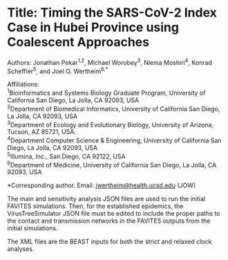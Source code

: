 # Title: Timing the SARS-CoV-2 Index Case in Hubei Province using Coalescent Approaches
Authors: Jonathan Pekar<sup>1,2</sup>, Michael Worobey<sup>3</sup>, Niema Moshiri<sup>4</sup>, Konrad Scheffler<sup>5</sup>, and Joel O. Wertheim<sup>6,*</sup><br />

Affiliations:<br />
<sup>1</sup>Bioinformatics and Systems Biology Graduate Program, University of California San Diego, La Jolla, CA 92093, USA<br />
<sup>2</sup>Department of Biomedical Informatics, University of California San Diego, La Jolla, CA 92093, USA<br />
<sup>3</sup>Department of Ecology and Evolutionary Biology, University of Arizona, Tucson, AZ 85721, USA.<br />
<sup>4</sup>Department Computer Science & Engineering, University of California San Diego, La Jolla, CA 92093, USA<br />
<sup>5</sup>Illumina, Inc., San Diego, CA 92122, USA<br />
<sup>6</sup>Department of Medicine, University of California San Diego, La Jolla, CA 92093, USA<br />

*Corresponding author. Email: jwertheim@health.ucsd.edu (JOW)

The main and sensitivity analysis JSON files are used to run the initial FAVITES simulations. Then, for the established epidemics, the VirusTreeSimulator JSON file must be edited to include the proper paths to the contact and transmission networks in the FAVITES outputs from the initial simulations. 

The XML files are the BEAST inputs for both the strict and relaxed clock analyses. 
